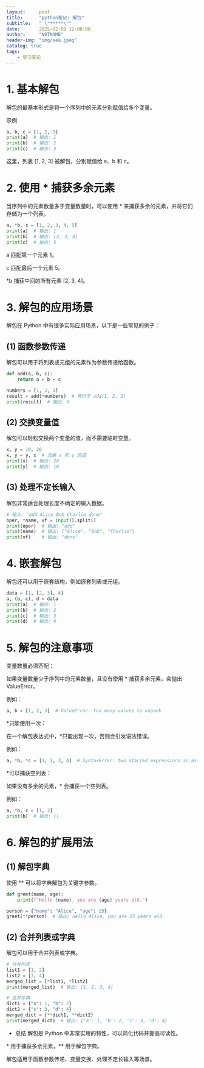 ```yaml
---
layout:     post
title:      "python笔记: 解包"
subtitle:   " \"*****\""
date:       2025-02-09 12:00:00
author:     "NOTNAME"
header-img: "img/sea.jpeg"
catalog: true
tags:
    - 学习笔记
---
```


 

<p id = "build"></p>


# 1. 基本解包
解包的最基本形式是将一个序列中的元素分别赋值给多个变量。

示例
```python
a, b, c = [1, 2, 3]
print(a)  # 输出: 1
print(b)  # 输出: 2
print(c)  # 输出: 3
```
这里，列表 [1, 2, 3] 被解包，分别赋值给 a、b 和 c。

# 2. 使用 * 捕获多余元素
当序列中的元素数量多于变量数量时，可以使用 * 来捕获多余的元素，并将它们存储为一个列表。

```python
a, *b, c = [1, 2, 3, 4, 5]
print(a)  # 输出: 1
print(b)  # 输出: [2, 3, 4]
print(c)  # 输出: 5
```
a 匹配第一个元素 1。

c 匹配最后一个元素 5。

*b 捕获中间的所有元素 [2, 3, 4]。

# 3. 解包的应用场景
解包在 Python 中有很多实际应用场景，以下是一些常见的例子：

## (1) 函数参数传递
解包可以用于将列表或元组的元素作为参数传递给函数。

```python
def add(a, b, c):
    return a + b + c

numbers = [1, 2, 3]
result = add(*numbers)  # 等价于 add(1, 2, 3)
print(result)  # 输出: 6
```
## (2) 交换变量值
解包可以轻松交换两个变量的值，而不需要临时变量。

```python
x, y = 10, 20
x, y = y, x  # 交换 x 和 y 的值
print(x)  # 输出: 20
print(y)  # 输出: 10
```
## (3) 处理不定长输入
解包非常适合处理长度不确定的输入数据。

```python
# 输入: "add Alice Bob Charlie done"
oper, *name, vf = input().split()
print(oper)  # 输出: "add"
print(name)  # 输出: ["Alice", "Bob", "Charlie"]
print(vf)    # 输出: "done"
```

# 4. 嵌套解包
解包还可以用于嵌套结构，例如嵌套列表或元组。

```python
data = [1, [2, 3], 4]
a, (b, c), d = data
print(a)  # 输出: 1
print(b)  # 输出: 2
print(c)  # 输出: 3
print(d)  # 输出: 4
```

# 5. 解包的注意事项
变量数量必须匹配：

如果变量数量少于序列中的元素数量，且没有使用 * 捕获多余元素，会抛出 ValueError。

例如：

```python
a, b = [1, 2, 3]  # ValueError: too many values to unpack
```
*只能使用一次：

在一个解包表达式中，*只能出现一次，否则会引发语法错误。

例如：

```python
a, *b, *c = [1, 2, 3, 4]  # SyntaxError: two starred expressions in assignment
```
*可以捕获空列表：

如果没有多余的元素，* 会捕获一个空列表。

例如：

```python
a, *b, c = [1, 2]
print(b)  # 输出: []
```
# 6. 解包的扩展用法
## (1) 解包字典
使用 ** 可以将字典解包为关键字参数。

```python
def greet(name, age):
    print(f"Hello {name}, you are {age} years old.")

person = {"name": "Alice", "age": 25}
greet(**person)  # 输出: Hello Alice, you are 25 years old.
```
## (2) 合并列表或字典
解包可以用于合并列表或字典。

```python
# 合并列表
list1 = [1, 2]
list2 = [3, 4]
merged_list = [*list1, *list2]
print(merged_list)  # 输出: [1, 2, 3, 4]

# 合并字典
dict1 = {"a": 1, "b": 2}
dict2 = {"c": 3, "d": 4}
merged_dict = {**dict1, **dict2}
print(merged_dict)  # 输出: {'a': 1, 'b': 2, 'c': 3, 'd': 4}
```
* 总结
解包是 Python 中非常实用的特性，可以简化代码并提高可读性。

\* 用于捕获多余元素，** 用于解包字典。

解包适用于函数参数传递、变量交换、处理不定长输入等场景。



